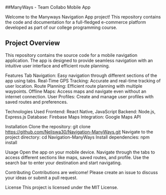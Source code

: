 ##ManyWays - Team Collabo Mobile App 

Welcome to the Manyways Navigation App project! This repository contains the code and documentation for a full-fledged e-commerce platform developed as part of our college programming course.

## Project Overview
This repository contains the source code for a mobile navigation application. The app is designed to provide seamless navigation with an intuitive user interface and efficient route planning.

Features
Tab Navigation: Easy navigation through different sections of the app using tabs.
Real-Time GPS Tracking: Accurate and real-time tracking of user location.
Route Planning: Efficient route planning with multiple waypoints.
Offline Maps: Access maps and navigate even without an internet connection.
User Profiles: Create and manage user profiles with saved routes and preferences.

Technologies Used
Frontend: React Native, JavaScript
Backend: Node.js, Express.js
Database: Firebase
Maps Integration: Google Maps API

Installation
Clone the repository:
git clone https://github.com/Neliswa30/Navigation-ManyWays.git
Navigate to the project directory:
cd Navigation-ManyWays
Install dependencies:
npm install

Usage
Open the app on your mobile device.
Navigate through the tabs to access different sections like maps, saved routes, and profile.
Use the search bar to enter your destination and start navigating.

Contributing
Contributions are welcome! Please create an issue to discuss your ideas or submit a pull request.

License
This project is licensed under the MIT License.
